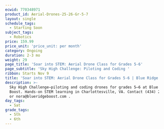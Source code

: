 ```yaml
---
ecwid: 770348971
product_id: Aerial-Drones-25-26-Gr-5-7
layout: single
schedule_tags:
  - Starting Soon
subject_tags:
  - Robotics
price: 159.99
price_unit: 'price_unit: per month'
category: Ongoing
duration: 2-3 mo
weight: 29
page_title: 'Soar into STEM: Aerial Drone Class for Grades 5-6'
page_subtitle: 'Sky High Challenge: Piloting and Coding '
ribbon: Starts Nov 9
title: 'Soar into STEM: Aerial Drone Class for Grades 5-6 | Blue Ridge Boost'
description: >-
  Sky High Challenge—piloting and coding drones for grades 5–6 at Blue Ridge
  Boost. Hands-on STEM learning in Charlottesville, VA. Contact (434) 260-0636
  or nora@blueridgeboost.com .
day_tags:
  - Sat
grade_tags:
  - 5th
  - 6th
---
```


